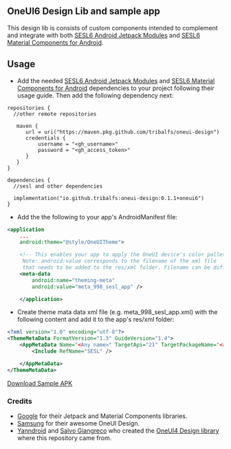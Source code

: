 ## OneUI6 Design Lib and sample app

This design lib is consists of custom components intended to complement and integrate with both [SESL6 Android Jetpack Modules](https://github.com/tribalfs/sesl-androidx?tab=readme-ov-file#sesloneui-android-jetpack-unofficial)
and [SESL6 Material Components for Android](https://github.com/tribalfs/sesl-material-components-android?tab=readme-ov-file#sesloneui-material-components-for-android-unofficial).

## Usage
- Add the needed [SESL6 Android Jetpack Modules](https://github.com/tribalfs/sesl-androidx?tab=readme-ov-file#sesloneui-android-jetpack-unofficial)
  and [SESL6 Material Components for Android](https://github.com/tribalfs/sesl-material-components-android?tab=readme-ov-file#sesloneui-material-components-for-android-unofficial)
  dependencies to your project following their usage guide. Then add the following dependency next:

```
repositories {
  //other remote repositories
  
   maven {
      url = uri("https://maven.pkg.github.com/tribalfs/oneui-design")
      credentials {
          username = "<gh_username>"
          password = "<gh_access_token>"
      }
   } 
}
```

```
dependencies {
  //sesl and other dependencies
  
  implementation("io.github.tribalfs:oneui-design:0.1.1+oneui6")
}
```

- Add the the following to your app's AndroidManifest file:
```xml
<application
    ...
    android:theme="@style/OneUITheme">

    <!-- This enables your app to apply the OneUI device's color pallete.
     Note: android:value corresponds to the filename of the xml file
     that needs to be added to the res/xml folder. Filename can be different.-->
    <meta-data
        android:name="theming-meta"
        android:value="meta_998_sesl_app" />

    </application>
```

- Create theme mata data xml file (e.g. meta_998_sesl_app.xml) with the following content and add it to the app's res/xml folder:

```xml
<?xml version="1.0" encoding="utf-8"?>
<ThemeMetaData FormatVersion="1.3" GuideVersion="1.4">
    <AppMetaData Name="<Any name>" TargetApi="21" TargetPackageName="<app.package.name>" VersionCode="1" VersionName="">
        <Include RefName="SESL" />

    </AppMetaData>
</ThemeMetaData>
```

<a href="https://github.com/tribalfs/oneui-design-sampleapp/raw/sample_setup_sesl6/sample-app/release/sample-app-release.apk">Download Sample APK</a>

### Credits
- [Google](https://developer.android.com/jetpack) for their Jetpack and Material Components libraries.
- [Samsung](https://www.samsung.com/) for their awesome OneUI Design.
- [Yanndroid](https://github.com/Yanndroid) and [Salvo Giangreco](https://github.com/salvogiangri) who created the [OneUI4 Design library](https://github.com/OneUIProject/oneui-design) where this repository came from. 
